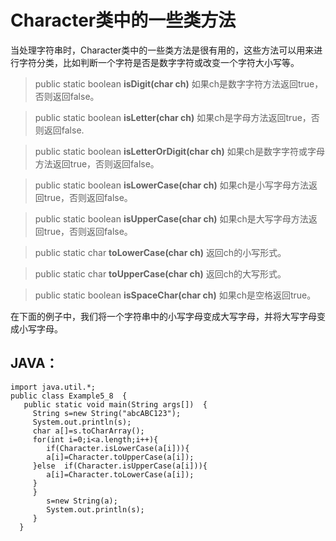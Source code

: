 # Character类中的一些类方法

<!-- create time: 2014-08-19 01:30:36  -->


   当处理字符串时，Character类中的一些类方法是很有用的，这些方法可以用来进行字符分类，比如判断一个字符是否是数字字符或改变一个字符大小写等。


> public static boolean **isDigit(char ch)** 如果ch是数字字符方法返回true，否则返回false。

> public static boolean **isLetter(char ch)** 如果ch是字母方法返回true，否则返回false.

> public static boolean **isLetterOrDigit(char ch)** 如果ch是数字字符或字母方法返回true，否则返回false。

> public static boolean **isLowerCase(char ch)** 如果ch是小写字母方法返回true，否则返回false。

> public static boolean **isUpperCase(char ch)** 如果ch是大写字母方法返回true，否则返回false。

> public static char **toLowerCase(char ch)** 返回ch的小写形式。

> public static char **toUpperCase(char ch)** 返回ch的大写形式。

> public static boolean **isSpaceChar(char ch)** 如果ch是空格返回true。

   在下面的例子中，我们将一个字符串中的小写字母变成大写字母，并将大写字母变成小写字母。


JAVA：    
--------
    
    import java.util.*;  
    public class Example5_8  {  
       public static void main(String args[])  {  
         String s=new String("abcABC123");  
         System.out.println(s);  
         char a[]=s.toCharArray();  
         for(int i=0;i<a.length;i++){  
            if(Character.isLowerCase(a[i])){ 
            a[i]=Character.toUpperCase(a[i]);  
         }else  if(Character.isUpperCase(a[i])){  
            a[i]=Character.toLowerCase(a[i]);  
         }                                   
         }  
            s=new String(a);  
            System.out.println(s);  
         }  
      }  
 
